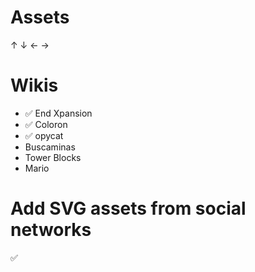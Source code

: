 # Assets
 ↑ ↓ ← →

# Wikis
- ✅ End Xpansion
- ✅ Coloron
- ✅ opycat
- Buscaminas
- Tower Blocks
- Mario

# Add SVG assets from social networks
✅